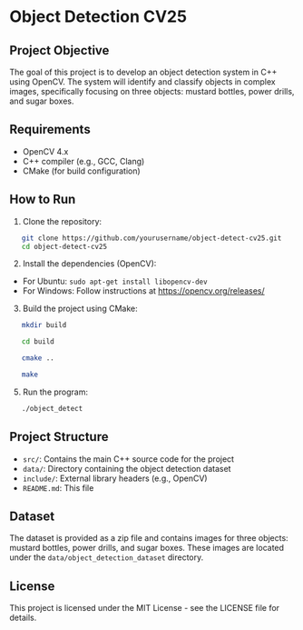 # Object Detection CV25

## Project Objective

The goal of this project is to develop an object detection system in C++ using OpenCV. The system will identify and classify objects in complex images, specifically focusing on three objects: mustard bottles, power drills, and sugar boxes.

## Requirements

- OpenCV 4.x
- C++ compiler (e.g., GCC, Clang)
- CMake (for build configuration)

## How to Run

1. Clone the repository:

```bash
   git clone https://github.com/yourusername/object-detect-cv25.git
   cd object-detect-cv25
```

2. Install the dependencies (OpenCV):

- For Ubuntu: `sudo apt-get install libopencv-dev`
- For Windows: Follow instructions at https://opencv.org/releases/

3. Build the project using CMake:

```bash
   mkdir build

   cd build

   cmake ..

   make
```

5. Run the program:

```bash
   ./object_detect
```

## Project Structure

- `src/`: Contains the main C++ source code for the project
- `data/`: Directory containing the object detection dataset
- `include/`: External library headers (e.g., OpenCV)
- `README.md`: This file

## Dataset

The dataset is provided as a zip file and contains images for three objects: mustard bottles, power drills, and sugar boxes. These images are located under the `data/object_detection_dataset` directory.

## License

This project is licensed under the MIT License - see the LICENSE file for details.
